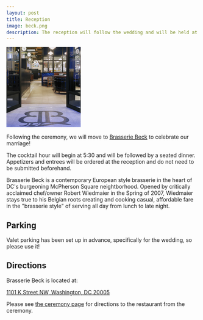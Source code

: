 ```yaml
---
layout: post
title: Reception
image: beck.png
description: The reception will follow the wedding and will be held at Brasserie Beck, a contemporary Belgian Brasserie in downtown Washington, DC.
---
```


![Beck front door](/images/beck_entrance.jpg)

Following the ceremony, we will move to [Brasserie Beck](http://beckdc.com/) to celebrate our marriage! 

The cocktail hour will begin at 5:30 and will be followed by a seated dinner. Appetizers and entrees will be ordered at the reception and do not need to be submitted beforehand. 

Brasserie Beck is a contemporary European style brasserie in the heart of DC's burgeoning McPherson Square neightborhood. Opened by critically acclaimed chef/owner Robert Wiedmaier in the Spring of 2007, Wiedmaier stays true to his Belgian roots creating and cooking casual, affordable fare in the "brasserie style" of serving all day from lunch to late night.

## Parking

Valet parking has been set up in advance, specifically for the wedding, so please use it!

## Directions

Brasserie Beck is located at: 

[1101 K Street NW, Washington, DC 20005](http://maps.google.com/maps/place?q=brasserie+beck+washington+dc&hl=en&cid=16805725036757829664)

Please see [the ceremony page](/2011/12/08/ceremony.html) for directions to the restaurant from the ceremony.